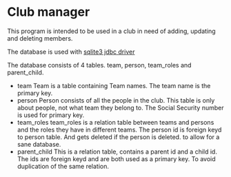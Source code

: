 # Club manager
This program is intended to be used in a club in need of adding, updating and deleting members.

The database is used with [sqlite3 jdbc driver](https://bitbucket.org/xerial/sqlite-jdbc/downloads/sqlite-jdbc-3.8.7.jar)

The database consists of 4 tables. team, person, team_roles and parent_child.

* team
  Team is a table containing Team names. The team name is the primary key.
* person
  Person consists of all the people in the club. This table is only about people, not what team they belong to. The Social Security number is used for primary key.
* team_roles
  team_roles is a relation table between teams and persons and the roles they have in different teams. The person id is foreign keyd to person table. And gets deleted if the person is deleted.
  to allow for a sane database.
* parent_child
  This is a relation table, contains a parent id and a child id. The ids are foreign keyd and are both used as a primary key. To avoid duplication of the same relation.
